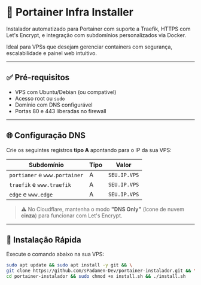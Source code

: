 # 🚀 Portainer Infra Installer

Instalador automatizado para Portainer com suporte a Traefik, HTTPS com Let's Encrypt, e integração com subdomínios personalizados via Docker.

Ideal para VPSs que desejam gerenciar containers com segurança, escalabilidade e painel web intuitivo.

---

## ✅ Pré-requisitos

- VPS com Ubuntu/Debian (ou compatível)
- Acesso root ou `sudo`
- Domínio com DNS configurável
- Portas 80 e 443 liberadas no firewall

---

## 🌐 Configuração DNS

Crie os seguintes registros **tipo A** apontando para o IP da sua VPS:

| Subdomínio         | Tipo | Valor              |
|--------------------|------|--------------------|
| `portianer` e `www.portainer` | A    | `SEU.IP.VPS`       | 
| `traefik` e `www.traefik`   | A    | `SEU.IP.VPS`       |
| `edge` e `www.edge`      | A    | `SEU.IP.VPS`       |

> ⚠️ No Cloudflare, mantenha o modo **"DNS Only"** (ícone de nuvem **cinza**) para funcionar com Let's Encrypt.

---

## 🚀 Instalação Rápida

Execute o comando abaixo na sua VPS:

```bash
sudo apt update && sudo apt install -y git && \
git clone https://github.com/sPadamen-Dev/portainer-instalador.git && \
cd portainer-instalador && sudo chmod +x install.sh && ./install.sh
